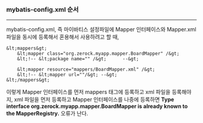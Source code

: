 <h3>mybatis-config.xml 순서</h3>
<hr>

<p>
    mybatis-config.xml, 즉 마이바티스 설정파일에 Mapper 인터페이스와 Mapper.xml 파일을 동시에 등록해서 혼용해서 사용하려고 할 때, 
</p>


    &lt;mappers&gt;
        &lt;mapper class="org.zerock.myapp.mapper.BoardMapper" /&gt;
        &lt;!-- &lt;package name="" /&gt;      --&gt;
    
        &lt;mapper resource="mappers/BoardMapper.xml" /&gt;
        &lt;!-- &lt;mapper url=""/&gt; --&gt;        
    &lt;/mappers&gt;
    
  
<p>
    이렇게 Mapper 인터페이스를 먼저 mappers 태그에 등록하고 xml 파일을 등록해야지, xml 파일을 먼저 등록하고 Mapper 인터페이스를 나중에 등록하면 
    <b>Type interface org.zerock.myapp.mapper.BoardMapper is already known to the MapperRegistry.</b> 
    오류가 난다.
</p>